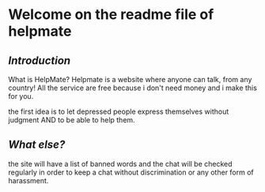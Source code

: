 # Welcome on the readme file of helpmate

## *Introduction*
What is HelpMate? Helpmate is a website where anyone can talk, from any country!
All the service are free because i don't need money and i make this for you.

the first idea is to let depressed people express themselves without judgment AND to be able to help them.

## *What else?*

the site will have a list of banned words and the chat will be checked regularly in order to keep a chat without discrimination or any other form of harassment.
